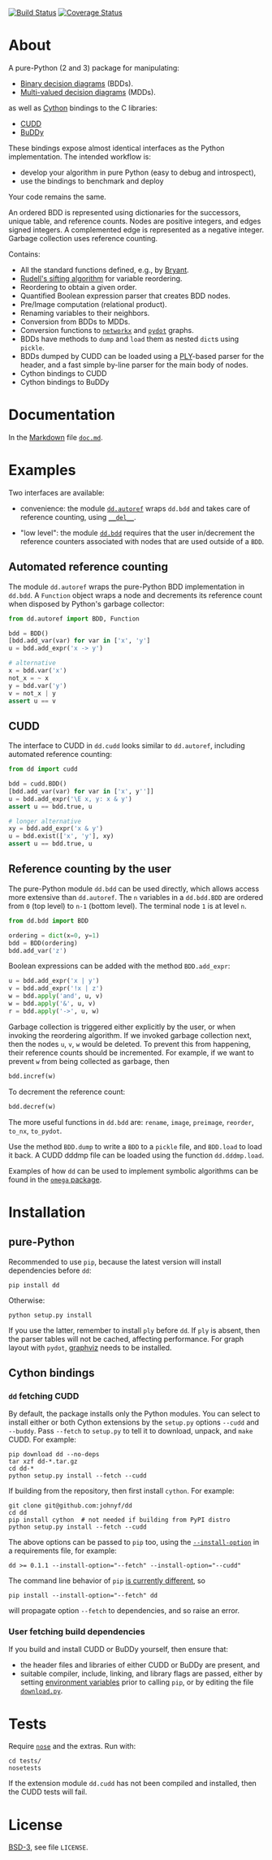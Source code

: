 [![Build Status][build_img]][travis]
[![Coverage Status][coverage]][coveralls]


About
=====

A pure-Python (2 and 3) package for manipulating:

- [Binary decision diagrams](https://en.wikipedia.org/wiki/Binary_decision_diagram) (BDDs).
- [Multi-valued decision diagrams](http://dx.doi.org/10.1109/ICCAD.1990.129849) (MDDs).

as well as [Cython](http://cython.org/) bindings to the C libraries:

- [CUDD](http://vlsi.colorado.edu/~fabio/CUDD/)
- [BuDDy](http://buddy.sourceforge.net)

These bindings expose almost identical interfaces as the Python implementation.
The intended workflow is:

- develop your algorithm in pure Python (easy to debug and introspect),
- use the bindings to benchmark and deploy

Your code remains the same.

An ordered BDD is represented using dictionaries for the successors,
unique table, and reference counts. Nodes are positive integers, and
edges signed integers. A complemented edge is represented as a negative integer.
Garbage collection uses reference counting.

Contains:

- All the standard functions defined, e.g.,
  by [Bryant](https://www.cs.cmu.edu/~bryant/pubdir/ieeetc86.pdf).
- [Rudell's sifting algorithm](http://www.eecg.toronto.edu/~ece1767/project/rud.pdf)
  for variable reordering.
- Reordering to obtain a given order.
- Quantified Boolean expression parser that creates BDD nodes.
- Pre/Image computation (relational product).
- Renaming variables to their neighbors.
- Conversion from BDDs to MDDs.
- Conversion functions to [`networkx`](https://networkx.github.io/) and
  [`pydot`](https://pypi.python.org/pypi/pydot) graphs.
- BDDs have methods to `dump` and `load` them as nested `dict`s using `pickle`.
- BDDs dumped by CUDD can be loaded using a
  [PLY](https://github.com/dabeaz/ply/)-based parser for the header, and
  a fast simple by-line parser for the main body of nodes.
- Cython bindings to CUDD
- Cython bindings to BuDDy


Documentation
=============

In the [Markdown](https://en.wikipedia.org/wiki/Markdown) file
[`doc.md`](https://github.com/johnyf/dd/blob/master/doc.md).


Examples
========

Two interfaces are available:

- convenience: the module
  [`dd.autoref`](https://github.com/johnyf/dd/blob/master/dd/autoref.py) wraps
  `dd.bdd` and takes care of reference counting,
  using [`__del__`](https://docs.python.org/2/reference/datamodel.html#object.__del__).

- "low level": the module
  [`dd.bdd`](https://github.com/johnyf/dd/blob/master/dd/bdd.py) requires that
  the user in/decrement the reference counters associated with nodes that
  are used outside of a `BDD`.


## Automated reference counting

The module `dd.autoref` wraps the pure-Python BDD implementation in `dd.bdd`.
A `Function` object wraps a node and decrements its reference count when
disposed by Python's garbage collector:

```python
from dd.autoref import BDD, Function

bdd = BDD()
[bdd.add_var(var) for var in ['x', 'y']
u = bdd.add_expr('x -> y')

# alternative
x = bdd.var('x')
not_x = ~ x
y = bdd.var('y')
v = not_x | y
assert u == v
```


## CUDD

The interface to CUDD in `dd.cudd` looks similar to `dd.autoref`,
including automated reference counting:

```python
from dd import cudd

bdd = cudd.BDD()
[bdd.add_var(var) for var in ['x', y'']]
u = bdd.add_expr('\E x, y: x & y')
assert u == bdd.true, u

# longer alternative
xy = bdd.add_expr('x & y')
u = bdd.exist(['x', 'y'], xy)
assert u == bdd.true, u
```


## Reference counting by the user

The pure-Python module `dd.bdd` can be used directly,
which allows access more extensive than `dd.autoref`.
The `n` variables in a `dd.bdd.BDD` are ordered
from `0` (top level) to `n-1` (bottom level).
The terminal node `1` is at level `n`.

```python
from dd.bdd import BDD

ordering = dict(x=0, y=1)
bdd = BDD(ordering)
bdd.add_var('z')
```

Boolean expressions can be added with the method `BDD.add_expr`:

```python
u = bdd.add_expr('x | y')
v = bdd.add_expr('!x | z')
w = bdd.apply('and', u, v)
w = bdd.apply('&', u, v)
r = bdd.apply('->', u, w)
```

Garbage collection is triggered either explicitly by the user, or
when invoking the reordering algorithm.
If we invoked garbage collection next,
then the nodes `u`, `v`, `w` would be deleted.
To prevent this from happening, their reference counts should be incremented.
For example, if we want to prevent `w` from being collected as garbage, then

```python
bdd.incref(w)
```

To decrement the reference count:

```python
bdd.decref(w)
```

The more useful functions in `dd.bdd` are:
`rename`, `image`, `preimage`, `reorder`, `to_nx`, `to_pydot`.

Use the method `BDD.dump` to write a `BDD` to a `pickle` file, and
`BDD.load` to load it back. A CUDD dddmp file can be loaded using
the function `dd.dddmp.load`.

Examples of how `dd` can be used to implement symbolic algorithms can be
found in the [`omega` package](https://github.com/johnyf/omega/blob/master/doc/doc.md).


Installation
============


## pure-Python

Recommended to use `pip`, because the latest version will install
dependencies before `dd`:

```shell
pip install dd
```

Otherwise:

```shell
python setup.py install
```

If you use the latter, remember to install `ply` before `dd`.
If `ply` is absent, then the parser tables will not be cached, affecting performance.
For graph layout with `pydot`,
[graphviz](http://graphviz.org/) needs to be installed.


## Cython bindings


### `dd` fetching CUDD

By default, the package installs only the Python modules.
You can select to install either or both Cython extensions by
the `setup.py` options `--cudd` and `--buddy`.
Pass `--fetch` to `setup.py` to tell it to download, unpack, and `make` CUDD. For example:

```shell
pip download dd --no-deps
tar xzf dd-*.tar.gz
cd dd-*
python setup.py install --fetch --cudd
```

If building from the repository, then first install `cython`.
For example:

```shell
git clone git@github.com:johnyf/dd
cd dd
pip install cython  # not needed if building from PyPI distro
python setup.py install --fetch --cudd
```

The above options can be passed to `pip` too, using the
[`--install-option`](https://pip.pypa.io/en/latest/reference/pip_install.html#per-requirement-overrides)
in a requirements file, for example:

```
dd >= 0.1.1 --install-option="--fetch" --install-option="--cudd"
```

The command line behavior of `pip` [is currently different](https://github.com/pypa/pip/issues/1883), so

```shell
pip install --install-option="--fetch" dd
```

will propagate option `--fetch` to dependencies, and so raise an error.


### User fetching build dependencies

If you build and install CUDD or BuDDy yourself, then ensure that:

- the header files and libraries of either CUDD or BuDDy are present, and
- suitable compiler, include, linking, and library flags are passed,
either by setting [environment variables](https://en.wikipedia.org/wiki/Environment_variable)
prior to calling `pip`, or by editing the file [`download.py`](https://github.com/johnyf/dd/blob/master/download.py).


Tests
=====

Require [`nose`](https://pypi.python.org/pypi/nose) and the extras. Run with:

```shell
cd tests/
nosetests
```

If the extension module `dd.cudd` has not been compiled and installed,
then the CUDD tests will fail.


License
=======
[BSD-3](http://opensource.org/licenses/BSD-3-Clause), see file `LICENSE`.


[build_img]: https://travis-ci.org/johnyf/dd.svg?branch=master
[travis]: https://travis-ci.org/johnyf/dd
[coverage]: https://coveralls.io/repos/johnyf/dd/badge.svg?branch=master
[coveralls]: https://coveralls.io/r/johnyf/dd?branch=master
